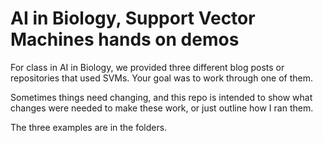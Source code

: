 # AI in Biology, Support Vector Machines hands on demos

For class in AI in Biology, we provided three different blog posts or repositories that used SVMs. Your goal was to work through one of them.

Sometimes things need changing, and this repo is intended to show what changes were needed to make these work, or just outline how I ran them.

The three examples are in the folders.
